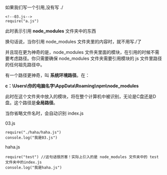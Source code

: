 如果我们写一个引用,没有写 ./
```
<!--03.js-->
require("a.js")
```
此时表示引用 **node_modules** 文件夹中的东西

换句话说，当你引用 node_modules 文件夹里的内容时，就不用写./了

并且现在更为神奇的是，node_modules 文件夹里面的模块，在引用的时候不需要考虑路径。你只需要确保 node_modules 文件夹需要引用模块的 js 文件里路径的任何祖先路径中。

有一个路径更神奇，叫 **系统环境路径**。在：

**c：\Users\你的电脑名字\AppData\Roaming\npm\node_modules**

此时在这个文件夹中放入的模块，将在整个计算机中被识别，无论是C盘还是D盘。这个路径是**全局路径**。

当你省略文件名时，会自动识别 index.js


03.js
```
require("./haha/haha.js")
console.log("我是03.js") 
```
haha.js
```
require("test") //这句话很厉害！实际上引入的是 node_modules 文件夹中的 test 文件夹中的index.js
console.log("我是haha.js")
```
